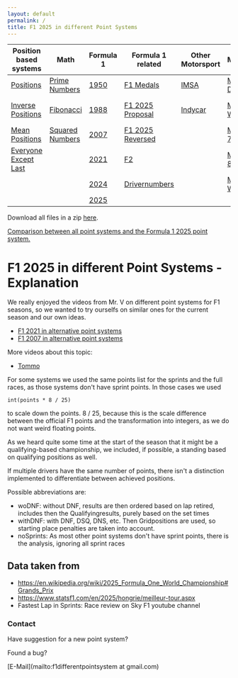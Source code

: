 ```yaml
---
layout: default
permalink: /
title: F1 2025 in different Point Systems
---
```


| Position based systems | Math | Formula 1 | Formula 1 related | Other Motorsport | Mariokart | Scrabble | Youtubers |
| - | - | - | - | - | - | - | - |
| [Positions](/F1_2025_Different_Point_Systems/positions) | [Prime Numbers](/F1_2025_Different_Point_Systems/prime) | [1950](/F1_2025_Different_Point_Systems/1950) | [F1 Medals](/F1_2025_Different_Point_Systems/F1Medals) | [IMSA](/F1_2025_Different_Point_Systems/imsa) | [Mariokart DS](/F1_2025_Different_Point_Systems/mariokart_DS) | [only Scrabble](/F1_2025_Different_Point_Systems/scrabble) | [Tommo](/F1_2025_Different_Point_Systems/tommo) |
| [Inverse Positions](/F1_2025_Different_Point_Systems/inverse_positions) | [Fibonacci](/F1_2025_Different_Point_Systems/fibonacci) | [1988](/F1_2025_Different_Point_Systems/1988) | [F1 2025 Proposal](/F1_2025_Different_Point_Systems/2025_proposal) | [Indycar](/F1_2025_Different_Point_Systems/indycar) | [Mariokart Wii](/F1_2025_Different_Point_Systems/mariokart_Wii) | [Scrabble + F1 2025](/F1_2025_Different_Point_Systems/scrabble_plus_f1_2025) | |
| [Mean Positions](/F1_2025_Different_Point_Systems/mean) | [Squared Numbers](/F1_2025_Different_Point_Systems/squared) | [2007](/F1_2025_Different_Point_Systems/2007) | [F1 2025 Reversed](/F1_2025_Different_Point_Systems/2025_reversed) | | [Mariokart 7](/F1_2025_Different_Point_Systems/mariokart_7) | | |
| [Everyone Except Last](/F1_2025_Different_Point_Systems/eel) | | [2021](/F1_2025_Different_Point_Systems/2021) | [F2](/F1_2025_Different_Point_Systems/F2_2025) | | [Mariokart 8](/F1_2025_Different_Point_Systems/mariokart_8) | | |
| | | [2024](/F1_2025_Different_Point_Systems/2024) | [Drivernumbers](/F1_2025_Different_Point_Systems/drivernumbers) | | [Mariokart World](/F1_2025_Different_Point_Systems/mariokart_World) | | |
| | | [2025](/F1_2025_Different_Point_Systems/2025) | | | | | |

Download all files in a zip [here](/F1_2025_Different_Point_Systems/docs/assets/all_files.zip).

[Comparison between all point systems and the Formula 1 2025 point system.](/F1_2025_Different_Point_Systems/overview)

# F1 2025 in different Point Systems - Explanation

We really enjoyed the videos from Mr. V on different point systems for F1 seasons,
so we wanted to try ourselfs on similar ones for the current season and our own ideas.

- [F1 2021 in alternative point systems](https://www.youtube.com/watch?v=5u08c8_WxSk)
- [F1 2007 in alternative point systems](https://www.youtube.com/watch?v=Gc2kF24cgXI)

More videos about this topic:
- [Tommo](https://www.youtube.com/watch?v=Da2TCf3K8JM)

For some systems we used the same points list for the sprints and the full races,
as those systems don't have sprint points. In those cases we used
```
int(points * 8 / 25)
```
to scale down the points.
8 / 25, because this is the scale difference between the official F1 points
and the transformation into integers, as we do not want weird floating points.

As we heard quite some time at the start of the season that it might be a
qualifying-based championship, we included, if possible,
a standing based on qualifying positions as well.

If multiple drivers have the same number of points,
there isn't a distinction implemented to differentiate between achieved positions.

Possible abbreviations are:
- woDNF: without DNF, results are then ordered based on lap retired,
  includes then the Qualifyingresults, purely based on the set times
- withDNF: with DNF, DSQ, DNS, etc. Then Gridpositions are used,
  so starting place penalties are taken into account.
- noSprints: As most other point systems don't have sprint points,
  there is the analysis, ignoring all sprint races

## Data taken from
  - <https://en.wikipedia.org/wiki/2025_Formula_One_World_Championship#Grands_Prix>
  - <https://www.statsf1.com/en/2025/hongrie/meilleur-tour.aspx>
  - Fastest Lap in Sprints: Race review on Sky F1 youtube channel

### Contact

Have suggestion for a new point system?

Found a bug?

[E-Mail](mailto:f1differentpointsystem at gmail.com)
